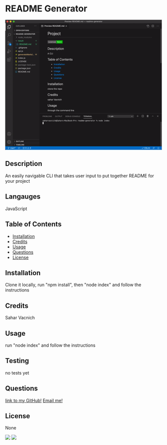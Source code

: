 # README Generator
  ![walkthrough gif](resources/walkthrough.gif)


  ## Description
  An easily navigable CLI that takes user input to put together README for your project

  ## Langauges
  JavaScript

  ## Table of Contents
  - [Installation](#Installation)
  - [Credits](#Credits)
  - [Usage](#Usage)
  - [Questions](#Questions)
  - [License](#License)


  ## Installation
  Clone it locally, run "npm install", then "node index" and follow the instructions


  ## Credits
  Sahar Vacnich


  ## Usage
  run "node index" and follow the instructions


  ## Testing
  no tests yet


  ## Questions
  [link to my GitHub!](https://github.com/saharVac)
  [Email me!](mailto:vcsahar@gmail.com)
  


  ## License
  None


  <img src="https://img.shields.io/badge/node.js%20-%2343853D.svg?&style=for-the-badge&logo=node.js&logoColor=white"/>
  <img src="https://img.shields.io/badge/javascript%20-%23323330.svg?&style=for-the-badge&logo=javascript&logoColor=%23F7DF1E"/>
